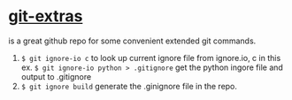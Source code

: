 # [git-extras](https://github.com/tj/git-extras)
is a great github repo for some convenient extended git commands.
1. `$ git ignore-io c` to look up current ignore file from ignore.io, c in this ex.
   `$ git ignore-io python > .gitignore` get the python ingore file and output to .gitignore
2. `$ git ignore build` generate the .ginignore file in the repo.
